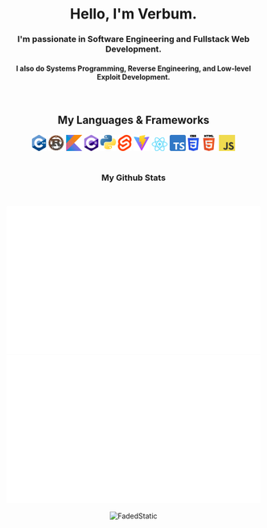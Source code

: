 <h1 align="center">Hello, I'm Verbum.<br></h1>
<h3 align="center">I'm passionate in Software Engineering and Fullstack Web Development.</h2>
<h4 align="center">I also do Systems Programming, Reverse Engineering, and Low-level Exploit Development.</h4>
<br>
<h2 align="center">My Languages & Frameworks<br></h2>
<div align="center">
  <img title="C++" src="https://github.com/FadedStatic/FadedStatic/blob/master/images/C%2B%2B.png" width="28px" height="32px"/>
  <img title="Rust" src="https://github.com/FadedStatic/FadedStatic/blob/master/images/rust.png" width="32px" height="32px"/>
  <img title="Kotlin" src="https://github.com/FadedStatic/FadedStatic/blob/master/images/kotlin.png" width="32px" height="32px"/>
  <img title="C#" src="https://github.com/FadedStatic/FadedStatic/blob/master/images/csharp.png" width="28px" height="32px"/>
  <img title="Python" src="https://github.com/FadedStatic/FadedStatic/blob/master/images/py.png" width="32px" height="32px"/>
  <img title="Svelte" src="https://github.com/FadedStatic/FadedStatic/blob/master/images/svelte.png" width="26.5px" height="32px"/>
  <img title="Vite" src="https://github.com/FadedStatic/FadedStatic/blob/master/images/vite.png" width="32px" height="32px"/>
  <img title="React" src="https://github.com/FadedStatic/FadedStatic/blob/master/images/react.png" width="32px" height="27.5px"/>
  <img title="TypeScript" src="https://github.com/FadedStatic/FadedStatic/blob/master/images/typescript.png" width="32px" height="32px"/>
  <img title="CSS 3" src="https://github.com/FadedStatic/FadedStatic/blob/master/images/css3.png" width="22.6px" height="32px"/>
  <img title="HTML 5" src="https://github.com/FadedStatic/FadedStatic/blob/master/images/html5.png" width="32px" height="32px"/>
  <img title="JavaScript" src="https://github.com/FadedStatic/FadedStatic/blob/master/images/js.png" width="32px" height="32px"/>
</div>
<br>
<h3 align="center">My Github Stats</h3>
<br>
<div align="center">
  
  ![](https://github.com/FadedStatic/FadedStatic/blob/master/generated/languages.svg#gh-dark-mode-only)
  ![](https://github.com/FadedStatic/FadedStatic/blob/master/generated/overview.svg#gh-dark-mode-only)
  <p> <img src="https://komarev.com/ghpvc/?username=FadedStatic&label=Profile%20views&color=0e75b6&style=flat" alt="FadedStatic" /> </p>
</div>
